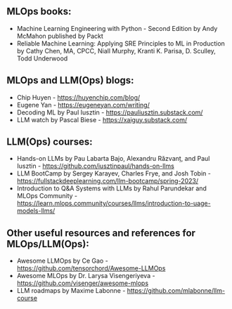 ## MLOps books:
- Machine Learning Engineering with Python - Second Edition by Andy McMahon published by Packt
- Reliable Machine Learning: Applying SRE Principles to ML in Production by Cathy Chen, MA, CPCC, Niall Murphy, Kranti K. Parisa, D. Sculley, Todd Underwood

## MLOps and LLM(Ops) blogs:
- Chip Huyen - https://huyenchip.com/blog/
- Eugene Yan - https://eugeneyan.com/writing/
- Decoding ML by Paul Iusztin - https://pauliusztin.substack.com/
- LLM watch by Pascal Biese - https://xaiguy.substack.com/

## LLM(Ops) courses:
- Hands-on LLMs by Pau Labarta Bajo, Alexandru Răzvanț, and Paul Iusztin - https://github.com/iusztinpaul/hands-on-llms
- LLM BootCamp by Sergey Karayev, Charles Frye, and Josh Tobin - https://fullstackdeeplearning.com/llm-bootcamp/spring-2023/
- Introduction to Q&A Systems with LLMs by Rahul Parundekar and MLOps Community - https://learn.mlops.community/courses/llms/introduction-to-uage-models-llms/

## Other useful resources and references for MLOps/LLM(Ops):
- Awesome LLMOps by Ce Gao - https://github.com/tensorchord/Awesome-LLMOps
- Awesome MLOps by Dr. Larysa Visengeriyeva - https://github.com/visenger/awesome-mlops
- LLM roadmaps by Maxime Labonne - https://github.com/mlabonne/llm-course
